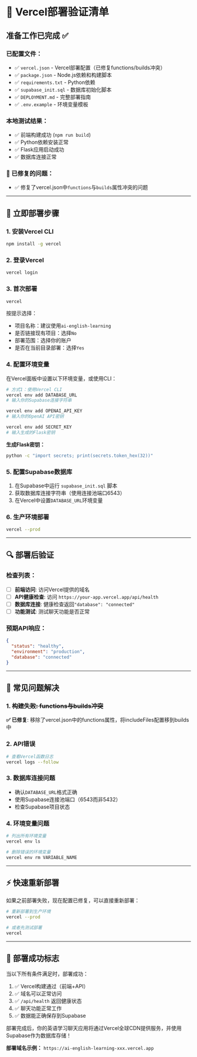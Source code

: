 # 🚀 Vercel部署验证清单

## 准备工作已完成 ✅

### 已配置文件：
- ✅ `vercel.json` - Vercel部署配置（已修复functions/builds冲突）
- ✅ `package.json` - Node.js依赖和构建脚本
- ✅ `requirements.txt` - Python依赖
- ✅ `supabase_init.sql` - 数据库初始化脚本
- ✅ `DEPLOYMENT.md` - 完整部署指南
- ✅ `.env.example` - 环境变量模板

### 本地测试结果：
- ✅ 前端构建成功 (`npm run build`)
- ✅ Python依赖安装正常
- ✅ Flask应用启动成功
- ✅ 数据库连接正常

### 🔧 已修复的问题：
- ✅ 修复了vercel.json中`functions`与`builds`属性冲突的问题

---

## 🔄 立即部署步骤

### 1. 安装Vercel CLI
```bash
npm install -g vercel
```

### 2. 登录Vercel
```bash
vercel login
```

### 3. 首次部署
```bash
vercel
```
按提示选择：
- 项目名称：建议使用`ai-english-learning`
- 是否链接现有项目：选择`No`
- 部署范围：选择你的账户
- 是否在当前目录部署：选择`Yes`

### 4. 配置环境变量
在Vercel面板中设置以下环境变量，或使用CLI：

```bash
# 方式1：使用Vercel CLI
vercel env add DATABASE_URL
# 输入你的Supabase连接字符串

vercel env add OPENAI_API_KEY  
# 输入你的OpenAI API密钥

vercel env add SECRET_KEY
# 输入生成的Flask密钥
```

**生成Flask密钥：**
```bash
python -c "import secrets; print(secrets.token_hex(32))"
```

### 5. 配置Supabase数据库
1. 在Supabase中运行 `supabase_init.sql` 脚本
2. 获取数据库连接字符串（使用连接池端口6543）
3. 在Vercel中设置`DATABASE_URL`环境变量

### 6. 生产环境部署
```bash
vercel --prod
```

---

## 🔍 部署后验证

### 检查列表：
- [ ] **前端访问**: 访问Vercel提供的域名
- [ ] **API健康检查**: 访问 `https://your-app.vercel.app/api/health`
- [ ] **数据库连接**: 健康检查返回`"database": "connected"`
- [ ] **功能测试**: 测试聊天功能是否正常

### 预期API响应：
```json
{
  "status": "healthy",
  "environment": "production", 
  "database": "connected"
}
```

---

## 🐛 常见问题解决

### 1. ~~构建失败: functions与builds冲突~~
**✅ 已修复**: 移除了vercel.json中的functions属性，将includeFiles配置移到builds中

### 2. API错误
```bash
# 查看Vercel函数日志
vercel logs --follow
```

### 3. 数据库连接问题
- 确认`DATABASE_URL`格式正确
- 使用Supabase连接池端口（6543而非5432）
- 检查Supabase项目状态

### 4. 环境变量问题
```bash
# 列出所有环境变量
vercel env ls

# 删除错误的环境变量
vercel env rm VARIABLE_NAME
```

---

## ⚡ 快速重新部署

如果之前部署失败，现在配置已修复，可以直接重新部署：

```bash
# 重新部署到生产环境
vercel --prod

# 或者先测试部署
vercel
```

---

## 🎯 部署成功标志

当以下所有条件满足时，部署成功：

1. ✅ Vercel构建通过（前端+API）
2. ✅ 域名可以正常访问
3. ✅ `/api/health` 返回健康状态
4. ✅ 聊天功能正常工作
5. ✅ 数据能正确保存到Supabase

部署完成后，你的英语学习聊天应用将通过Vercel全球CDN提供服务，并使用Supabase作为数据库存储！

**部署域名示例：** `https://ai-english-learning-xxx.vercel.app`